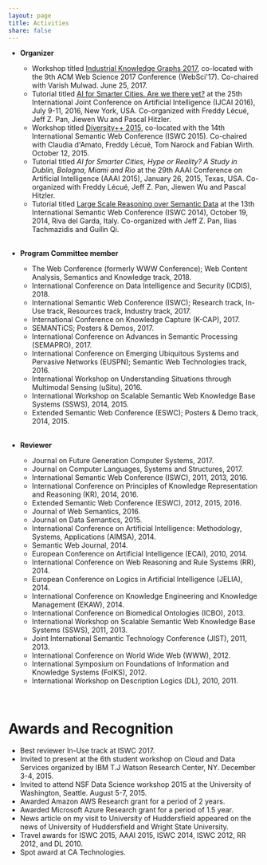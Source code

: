 ```yaml
---
layout: page
title: Activities
share: false
---
```


* **Organizer**
  * Workshop titled <a href="https://industrial-knowledge-graphs.github.io/2017/" target="_blank">Industrial Knowledge Graphs 2017</a>, co-located with the 9th ACM Web Science 2017 Conference (WebSci'17). Co-chaired with Varish Mulwad. June 25, 2017. 
  * Tutorial titled <a href="http://www-sop.inria.fr/members/Freddy.Lecue/IJCAI-16-Tutorial-AI4SmarterCities.html" target="_blank">AI for Smarter Cities. Are we there yet?</a> at the 25th International Joint Conference on Artificial Intelligence (IJCAI 2016), July 9-11, 2016, New York, USA. Co-organized with Freddy L&eacute;cu&eacute;, Jeff Z. Pan, Jiewen Wu and Pascal Hitzler.
  * Workshop titled <a href="http://dase.cs.wright.edu/activities/diversity2015" target="_blank">Diversity++ 2015</a>, co-located with the 14th International Semantic Web Conference (ISWC 2015). Co-chaired with Claudia d&#39;Amato, Freddy L&eacute;cu&eacute;, Tom Narock and Fabian Wirth. October 12, 2015. 
  * Tutorial titled *AI for Smarter Cities, Hype or Reality? A Study in Dublin, Bologna, Miami and Rio* at the 29th AAAI Conference on Artificial Intelligence (AAAI 2015), January 26, 2015, Texas, USA. Co-organized with Freddy L&eacute;cu&eacute;, Jeff Z. Pan, Jiewen Wu and Pascal Hitzler. 
  * Tutorial titled <a href="http://homepages.abdn.ac.uk/jeff.z.pan/pages/research-ttl-iswc2014.shtml" target="_blank">Large Scale Reasoning over Semantic Data</a> at the 13th International Semantic Web Conference (ISWC 2014), October 19, 2014, Riva del Garda, Italy. Co-organized with Jeff Z. Pan, Ilias Tachmazidis and Guilin Qi.   
&nbsp;

* **Program Committee member**
  * The Web Conference (formerly WWW Conference); Web Content Analysis, Semantics and Knowledge track,  2018.   
  * International Conference on Data Intelligence and Security (ICDIS), 2018. 
  * International Semantic Web Conference (ISWC); Research track, In-Use track, Resources track, Industry track, 2017. 
  * International Conference on Knowledge Capture (K-CAP), 2017.     
  * SEMANTiCS; Posters & Demos, 2017.  
  * International Conference on Advances in Semantic Processing (SEMAPRO), 2017.  
  * International Conference on Emerging Ubiquitous Systems and Pervasive Networks (EUSPN); Semantic Web Technologies track, 2016.
  * International Workshop on Understanding Situations through Multimodal Sensing (uSitu), 2016.
  * International Workshop on Scalable Semantic Web Knowledge Base Systems (SSWS), 2014, 2015. 
  * Extended Semantic Web Conference (ESWC); Posters & Demo track, 2014, 2015.   
&nbsp; 

* **Reviewer**
  * Journal on Future Generation Computer Systems, 2017.   
  * Journal on Computer Languages, Systems and Structures, 2017.   
  * International Semantic Web Conference (ISWC), 2011, 2013, 2016.
  * International Conference on Principles of Knowledge Representation and Reasoning (KR), 2014, 2016.
  * Extended Semantic Web Conference (ESWC), 2012, 2015, 2016.
  * Journal of Web Semantics, 2016.
  * Journal on Data Semantics, 2015.
  * International Conference on Artificial Intelligence: Methodology, Systems, Applications (AIMSA), 2014.
  * Semantic Web Journal, 2014.
  * European Conference on Artificial Intelligence (ECAI), 2010, 2014.
  * International Conference on Web Reasoning and Rule Systems (RR), 2014.
  * European Conference on Logics in Artificial Intelligence (JELIA), 2014.
  * International Conference on Knowledge Engineering and Knowledge Management (EKAW), 2014.
  * International Conference on Biomedical Ontologies (ICBO), 2013. 
  * International Workshop on Scalable Semantic Web Knowledge Base Systems (SSWS), 2011, 2013.
  * Joint International Semantic Technology Conference (JIST), 2011, 2013.
  * International Conference on World Wide Web (WWW), 2012.
  * International Symposium on Foundations of Information and Knowledge Systems (FoIKS), 2012.
  * International Workshop on Description Logics (DL), 2010, 2011. 

<br/>

Awards and Recognition
==========

* Best reviewer In-Use track at ISWC 2017.   
* Invited to present at the 6th student workshop on Cloud and Data Services organized by IBM T.J Watson Research Center, NY. December 3-4, 2015.
* Invited to attend NSF Data Science workshop 2015 at the University of Washington, Seattle. August 5-7, 2015.
* Awarded Amazon AWS Research grant for a period of 2 years.
* Awarded Microsoft Azure Research grant for a period of 1.5 year.
* News article on my visit to University of Huddersfield appeared on the news of University of Huddersfield and Wright State University.
* Travel awards for ISWC 2015, AAAI 2015, ISWC 2014, ISWC 2012, RR 2012, and DL 2010.
* Spot award at CA Technologies.
